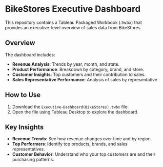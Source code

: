 # BikeStores Executive Dashboard

This repository contains a Tableau Packaged Workbook (.twbx) that provides an executive-level overview of sales data from BikeStores.

## Overview

The dashboard includes:
- **Revenue Analysis**: Trends by year, month, and state.
- **Product Performance**: Breakdown by category, brand, and store.
- **Customer Insights**: Top customers and their contribution to sales.
- **Sales Representative Performance**: Analysis of sales by representative.

## How to Use

1. Download the `Executive-Dashboard(BikeStores).twbx` file.
2. Open the file using Tableau Desktop to explore the dashboard.

## Key Insights

- **Revenue Trends**: See how revenue changes over time and by region.
- **Top Performers**: Identify top products, brands, and sales representatives.
- **Customer Behavior**: Understand who your top customers are and their purchasing patterns.
